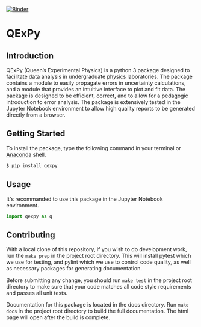 [![Binder](https://mybinder.org/badge_logo.svg)](https://mybinder.org/v2/gh/Queens-Physics/qexpy/master)

# QExPy

## Introduction

QExPy (Queen’s Experimental Physics) is a python 3 package designed to facilitate data analysis in undergraduate physics laboratories. The package contains a module to easily propagate errors in uncertainty calculations, and a module that provides an intuitive interface to plot and fit data. The package is designed to be efficient, correct, and to allow for a pedagogic introduction to error analysis. The package is extensively tested in the Jupyter Notebook environment to allow high quality reports to be generated directly from a browser.

## Getting Started

To install the package, type the following command in your terminal or [Anaconda](https://www.anaconda.com/distribution/#download-section) shell. 

```sh
$ pip install qexpy
```

## Usage

It's recommanded to use this package in the Jupyter Notebook environment.

```python
import qexpy as q
```

## Contributing

With a local clone of this repository, if you wish to do development work, run the `make prep` in the project root directory. This will install pytest which we use for testing, and pylint which we use to control code quality, as well as necessary packages for generating documentation.

Before submitting any change, you should run `make test` in the project root directory to make sure that your code matches all code style requirements and passes all unit tests.

Documentation for this package is located in the docs directory. Run `make docs` in the project root directory to build the full documentation. The html page will open after the build is complete.
